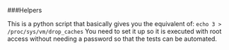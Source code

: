 ###Helpers

This is a python script that basically gives you the equivalent of:
```echo 3 > /proc/sys/vm/drop_caches```
You need to set it up so it is executed with root access without needing a password so that the tests can be automated.